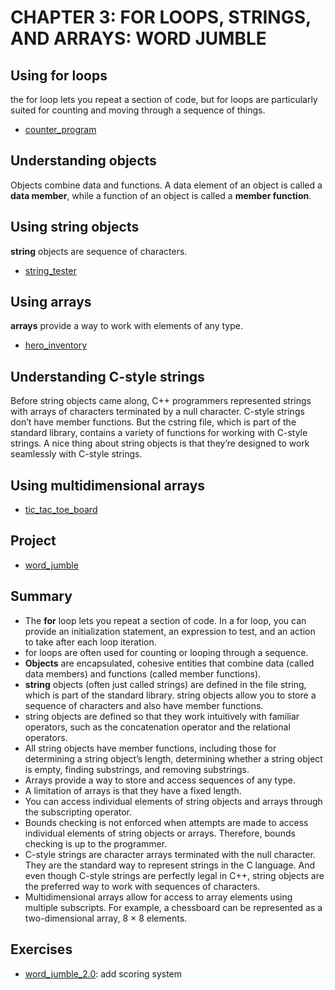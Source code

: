 # CHAPTER 3: FOR LOOPS, STRINGS, AND ARRAYS: WORD JUMBLE

## Using for loops

the for loop lets you repeat a section of code, but for loops are particularly suited for counting and moving through a sequence of things.

- [counter_program](counter_program.cc)


## Understanding objects

Objects combine data and functions. A data element of an object is called a **data member**, while a function of an object is called a **member function**.

## Using string objects

**string** objects are sequence of characters.

- [string_tester](string_tester.cc)

## Using arrays

**arrays** provide a way to work with elements of any type.

- [hero_inventory](hero_inventory.cc)

## Understanding C-style strings

Before string objects came along, C++ programmers represented strings with arrays of characters terminated by a null character.
C-style strings don’t have member functions. But the cstring file, which is part of the standard library, contains a variety of functions for working with C-style strings. A nice thing about string objects is that they’re designed to work seamlessly with C-style strings.

## Using multidimensional arrays
 
- [tic_tac_toe_board](tic_tac_toe_board.cc)

## Project

- [word_jumble](word_jumble.cc)

## Summary

- The **for** loop lets you repeat a section of code. In a for loop, you can provide an initialization statement, an expression to test, and an action to take after each loop iteration.
 - for loops are often used for counting or looping through a sequence.
 - **Objects** are encapsulated, cohesive entities that combine data (called data members) and functions (called member functions).
 - **string** objects (often just called strings) are defined in the file string, which is part of the standard library. string objects allow you to store a sequence of characters and also have member functions.
 - string objects are defined so that they work intuitively with familiar operators, such as the concatenation operator and the relational operators.
 - All string objects have member functions, including those for determining a string object’s length, determining whether a string object is empty, finding substrings, and removing substrings.
 - Arrays provide a way to store and access sequences of any type.
 - A limitation of arrays is that they have a fixed length.
 - You can access individual elements of string objects and arrays through the subscripting operator.
 - Bounds checking is not enforced when attempts are made to access individual elements of string objects or arrays. Therefore, bounds checking is up to the programmer.
 - C-style strings are character arrays terminated with the null character. They are the standard way to represent strings in the C language. And even though C-style strings are perfectly legal in C++, string objects are the preferred way to work with sequences of characters.
 - Multidimensional arrays allow for access to array elements using multiple subscripts. For example, a chessboard can be represented as a two-dimensional array, 8 × 8 elements.

 ## Exercises

- [word_jumble_2.0](word_jumble.cc_2.0): add scoring system